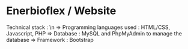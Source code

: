 # Enerbioflex / Website
Technical stack : \n
=> Programming languages used : HTML/CSS, Javascript, PHP
=> Database : MySQL and PhpMyAdmin to manage the database
=> Framework : Bootstrap
